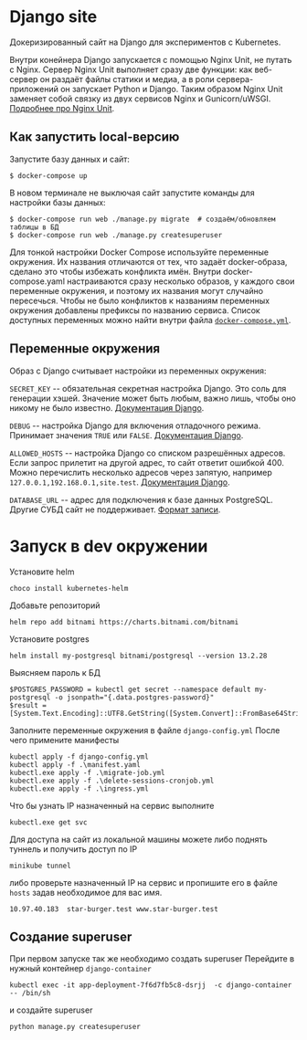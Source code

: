 # Django site

Докеризированный сайт на Django для экспериментов с Kubernetes.

Внутри конейнера Django запускается с помощью Nginx Unit, не путать с Nginx. Сервер Nginx Unit выполняет сразу две функции: как веб-сервер он раздаёт файлы статики и медиа, а в роли сервера-приложений он запускает Python и Django. Таким образом Nginx Unit заменяет собой связку из двух сервисов Nginx и Gunicorn/uWSGI. [Подробнее про Nginx Unit](https://unit.nginx.org/).

## Как запустить local-версию

Запустите базу данных и сайт:

```shell-session
$ docker-compose up
```

В новом терминале не выключая сайт запустите команды для настройки базы данных:

```shell-session
$ docker-compose run web ./manage.py migrate  # создаём/обновляем таблицы в БД
$ docker-compose run web ./manage.py createsuperuser
```

Для тонкой настройки Docker Compose используйте переменные окружения. Их названия отличаются от тех, что задаёт docker-образа, сделано это чтобы избежать конфликта имён. Внутри docker-compose.yaml настраиваются сразу несколько образов, у каждого свои переменные окружения, и поэтому их названия могут случайно пересечься. Чтобы не было конфликтов к названиям переменных окружения добавлены префиксы по названию сервиса. Список доступных переменных можно найти внутри файла [`docker-compose.yml`](./docker-compose.yml).

## Переменные окружения

Образ с Django считывает настройки из переменных окружения:

`SECRET_KEY` -- обязательная секретная настройка Django. Это соль для генерации хэшей. Значение может быть любым, важно лишь, чтобы оно никому не было известно. [Документация Django](https://docs.djangoproject.com/en/3.2/ref/settings/#secret-key).

`DEBUG` -- настройка Django для включения отладочного режима. Принимает значения `TRUE` или `FALSE`. [Документация Django](https://docs.djangoproject.com/en/3.2/ref/settings/#std:setting-DEBUG).

`ALLOWED_HOSTS` -- настройка Django со списком разрешённых адресов. Если запрос прилетит на другой адрес, то сайт ответит ошибкой 400. Можно перечислить несколько адресов через запятую, например `127.0.0.1,192.168.0.1,site.test`. [Документация Django](https://docs.djangoproject.com/en/3.2/ref/settings/#allowed-hosts).

`DATABASE_URL` -- адрес для подключения к базе данных PostgreSQL. Другие СУБД сайт не поддерживает. [Формат записи](https://github.com/jacobian/dj-database-url#url-schema).


# Запуск в dev окружении

Установите helm
```commandline
choco install kubernetes-helm
```
Добавьте репозиторий
```commandline
helm repo add bitnami https://charts.bitnami.com/bitnami
```
Установите postgres
```commandline
helm install my-postgresql bitnami/postgresql --version 13.2.28
```
Выясняем пароль к БД
```commandline
$POSTGRES_PASSWORD = kubectl get secret --namespace default my-postgresql -o jsonpath="{.data.postgres-password}" 
$result = [System.Text.Encoding]::UTF8.GetString([System.Convert]::FromBase64String($POSTGRES_PASSWORD))
```

Заполните переменные окружения в файле `django-config.yml`
После чего примените манифесты
```commandline
kubectl apply -f django-config.yml
kubectl apply -f .\manifest.yaml
kubectl.exe apply -f .\migrate-job.yml 
kubectl.exe apply -f .\delete-sessions-cronjob.yml
kubectl.exe apply -f .\ingress.yml 
```
Что бы узнать IP  назначенный на сервис выполните
```commandline
kubectl.exe get svc
```

Для доступа на сайт из локальной машины можете либо поднять туннель и получить доступ по IP

```commandline
minikube tunnel
```
либо проверьте назначенный IP на сервис и пропишите его в файле `hosts` задав необходимое для вас имя.
```commandline
10.97.40.183  star-burger.test www.star-burger.test
```


## Создание  superuser
При первом запуске так же необходимо создать superuser
Перейдите в нужный контейнер `django-container`
```commandline
kubectl exec -it app-deployment-7f6d7fb5c8-dsrjj  -c django-container -- /bin/sh
```
и создайте superuser
```commandline
python manage.py createsuperuser
```
